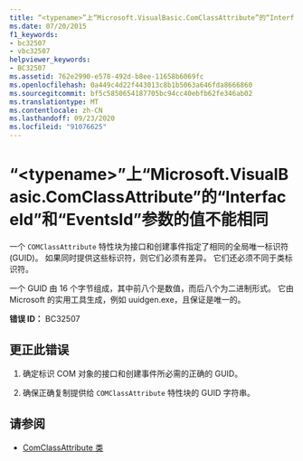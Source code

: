 ```yaml
---
title: “<typename>”上“Microsoft.VisualBasic.ComClassAttribute”的“InterfaceId”和“EventsId”参数的值不能相同
ms.date: 07/20/2015
f1_keywords:
- bc32507
- vbc32507
helpviewer_keywords:
- BC32507
ms.assetid: 762e2990-e578-492d-b8ee-11658b6069fc
ms.openlocfilehash: 0a449c4d22f443013c8b1b5063a646fda8666860
ms.sourcegitcommit: bf5c5850654187705bc94cc40ebfb62fe346ab02
ms.translationtype: MT
ms.contentlocale: zh-CN
ms.lasthandoff: 09/23/2020
ms.locfileid: "91076625"
---
```

# <a name="interfaceid-and-eventsid-parameters-for-microsoftvisualbasiccomclassattribute-on-typename-cannot-have-the-same-value"></a>“\<typename>”上“Microsoft.VisualBasic.ComClassAttribute”的“InterfaceId”和“EventsId”参数的值不能相同

一个 `COMClassAttribute` 特性块为接口和创建事件指定了相同的全局唯一标识符 (GUID)。 如果同时提供这些标识符，则它们必须有差异。 它们还必须不同于类标识符。  
  
 一个 GUID 由 16 个字节组成，其中前八个是数值，而后八个为二进制形式。 它由 Microsoft 的实用工具生成，例如 uuidgen.exe，且保证是唯一的。  
  
 **错误 ID：** BC32507  
  
## <a name="to-correct-this-error"></a>更正此错误  
  
1. 确定标识 COM 对象的接口和创建事件所必需的正确的 GUID。  
  
2. 确保正确复制提供给 `COMClassAttribute` 特性块的 GUID 字符串。  
  
## <a name="see-also"></a>请参阅

- [ComClassAttribute 类](xref:Microsoft.VisualBasic.ComClassAttribute)
